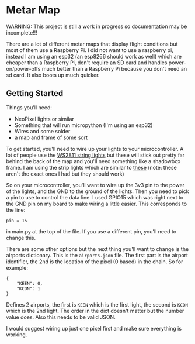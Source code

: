 # Metar Map

WARNING: This project is still a work in progress so documentation may be incomplete!!!

There are a lot of different metar maps that display flight conditions but most
of them use a Raspberry Pi. I did not want to use a raspberry pi, instead I am
using an esp32 (an esp8266 should work as well) which are cheaper than a
Raspberry Pi, don't require an SD card and handles power-on/power-offs much
better than a Raspberry Pi because you don't need an sd card. It also boots
up much quicker.

## Getting Started

Things you'll need:
- NeoPixel lights or similar
- Something that will run micropython (I'm using an esp32)
- Wires and some solder
- a map and frame of some sort

To get started, you'll need to wire up your lights to your microcontroller.
A lot of people use the [WS2811 string lights](https://www.amazon.com/ALITOVE-LED-Individually-Addressable-Waterproof/dp/B01AG923GI/)
but these will stick out pretty far behind the back of the map and you'll need
something like a shadowbox frame. I am using the strip lights which are similar
to [these](https://www.amazon.com/ALITOVE-Individual-Addressable-Programmable-Non-Waterproof/dp/B01MG49QKD/)
(note: these aren't the exact ones I had but they should work)

So on your microcontroller, you'll want to wire up the 3v3 pin to the power of
the lights, and the GND to the ground of the lights. Then you need to pick a
pin to use to control the data line. I used GPIO15 which was right next to the
GND pin on my board to make wiring a little easier. This corresponds to the line:
```
pin = 15
```
in main.py at the top of the file. If you use a different pin, you'll need to
change this.

There are some other options but the next thing you'll want to change is the
airports dictionary. This is the `airports.json` file. The first part is the
airport identifier, the 2nd is the location of the pixel (0 based) in the chain.
So for example:
```
{
    "KEEN": 0,
    "KCON": 1
}
```
Defines 2 airports, the first is `KEEN` which is the first light, the second
is `KCON` which is the 2nd light. The order in the dict doesn't matter but
the number value does. Also this needs to be valid JSON.

I would suggest wiring up just one pixel first and make sure everything is working.
